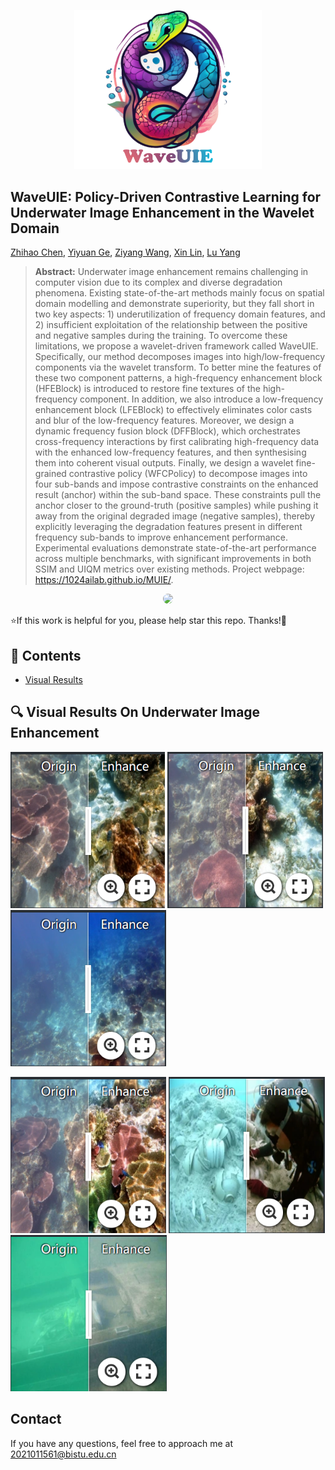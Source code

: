 <p align="center">
    <img src="assets/logo.png" width="300">
</p>



## WaveUIE: Policy-Driven Contrastive Learning for Underwater Image Enhancement in the Wavelet Domain



[Zhihao Chen](https://scholar.google.com/citations?user=SBoHvVQAAAAJ&hl=zh-CN), [Yiyuan Ge](https://scholar.google.com/citations?user=qKxpHGcAAAAJ&hl=zh-CN), [Ziyang Wang](https://scholar.google.com/citations?user=GWF20_wAAAAJ), [Xin Lin](https://scholar.google.com/citations?view_op=list_works&hl=en&hl=en&user=XpMnJ1QAAAAJ), [Lu Yang](https://scholar.google.com/citations?hl=zh-CN&user=V-6H56AAAAAJ)





> **Abstract:**  Underwater image enhancement remains challenging in computer vision due to its complex and diverse degradation phenomena. Existing state-of-the-art methods mainly focus on spatial domain modelling and demonstrate superiority, but they fall short in two key aspects: 1) underutilization of frequency domain features, and 2) insufficient exploitation of the relationship between the positive and negative samples during the training. To overcome these limitations, we propose a wavelet-driven framework called WaveUIE. Specifically, our method decomposes images into high/low-frequency components via the wavelet transform. To better mine the features of these two component patterns, a high-frequency enhancement block (HFEBlock) is introduced to restore fine textures of the high-frequency component. In addition, we also introduce a low-frequency enhancement block (LFEBlock) to effectively eliminates color casts and blur of the low-frequency features. Moreover, we design a dynamic frequency fusion block (DFFBlock), which orchestrates cross-frequency interactions by first calibrating high-frequency data with the enhanced low-frequency features, and then synthesising them into coherent visual outputs. Finally, we design a wavelet fine-grained contrastive policy (WFCPolicy) to decompose images into four sub-bands and impose contrastive constraints on the enhanced result (anchor) within the sub-band space. These constraints pull the anchor closer to the ground-truth (positive samples) while pushing it away from the original degraded image (negative samples), thereby explicitly leveraging the degradation features present in different frequency sub-bands to improve enhancement performance. Experimental evaluations demonstrate state-of-the-art performance across multiple benchmarks, with significant improvements in both SSIM and UIQM metrics over existing methods. Project webpage: https://1024ailab.github.io/MUIE/. 
> 



<p align="center">
    <img src="assets/fig11.png" style="border-radius: 15px">
</p>


⭐If this work is helpful for you, please help star this repo. Thanks!🤗



## 📑 Contents

- [Visual Results](#visual_results)

## <a name="Real-SR"></a>🔍 Visual Results On Underwater Image Enhancement

[<img src="assets/cont1.png" height="250"/>](https://imgsli.com/MjU2OTIz) [<img src="assets/cont2.png" height="250"/>](https://imgsli.com/MjU2OTI0) [<img src="assets/cont3.png" height="250"/>](https://imgsli.com/MjU2OTI1)

[<img src="assets/cont4.png" height="250"/>](https://imgsli.com/MjU2OTI2) [<img src="assets/cont5.png" height="250"/>](https://imgsli.com/MjU2OTI4) [<img src="assets/cont6.png" height="250"/>](https://imgsli.com/MjU2OTI5)



## Contact

If you have any questions, feel free to approach me at 2021011561@bistu.edu.cn

